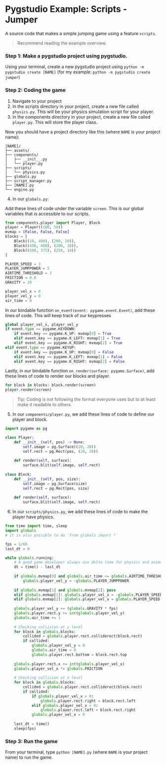 # Pygstudio Example: Scripts - Jumper
A source code that makes a simple jumping game using a feature `scripts`.
> Recommend reading the example overview. 

### Step 1: **Make a pygstudio project using pygstudio.**
Using your terminal, create a new pygstudio project using `python -m pygstudio create [NAME]` (for my example: `python -m pygstudio create jumper`)

### Step 2: **Coding the game**
1. Navigate to your project
2. In the scripts directory in your project, create a new file called `physics.py`. This will be your physics simulation script for your player.
3. In the components directory in your project, create a new file called `player.py`. This will store the player class.

Now you should have a project directory like this (where `NAME` is your project name):
```
[NAME]/
├── assets/
├── components/
│   ├── __init__.py
│   └── player.py
├── scripts/
│   └── physics.py
├── globals.py
├── script_manager.py
├── [NAME].py
└── engine.py
```

4. In our `globals.py`:

Add these lines of code under the variable `screen`. This is our global variables that is accessible to our scripts. 
``` python
from components.player import Player, Block
player = Player((200, 50))
mvmap = [False, False, False]
blocks = [
    Block((10, 400), (200, 10)),
    Block((450, 400), (200, 10)),
    Block((200, 375), (250, 10))
]

PLAYER_SPEED = 3
PLAYER_JUMPPOWER = 5
AIRTIME_THRESHOLD = 3
FRICTION = 0.8
GRAVITY = 20

player_vel_x = 0
player_vel_y = 0 
air_time = 0
```

In our bindable function `on_event(event: pygame.event.Event)`, add these lines of code. This will keep track of our keypresses
``` python
global player_vel_x, player_vel_y
if event.type == pygame.KEYDOWN:
    if event.key == pygame.K_UP: mvmap[0] = True
    elif event.key == pygame.K_LEFT: mvmap[1] = True
    elif event.key == pygame.K_RIGHT: mvmap[2] = True
elif event.type == pygame.KEYUP:
    if event.key == pygame.K_UP: mvmap[0] = False
    elif event.key == pygame.K_LEFT: mvmap[1] = False
    elif event.key == pygame.K_RIGHT: mvmap[2] = False
```

Lastly, in our bindable function `on_render(surface: pygame.Surface)`, add these lines of code to render our blocks and player.
``` python
for block in blocks: block.render(screen)
player.render(screen)
```
> Tip: Coding is not following the format everyone uses but to at least make it readable to others.

5. In our `components/player.py`, we add these lines of code to define our player and block.
``` python
import pygame as pg

class Player:
    def __init__(self, pos) -> None:
        self.image = pg.Surface((20, 20))
        self.rect = pg.Rect(pos, (20, 20))
        
    def render(self, surface):
        surface.blit(self.image, self.rect)
        
class Block:
    def __init__(self, pos, size):
        self.image = pg.Surface(size)
        self.rect = pg.Rect(pos, size)
        
    def render(self, surface):
        surface.blit(self.image, self.rect)
```

6. In our `scripts/physics.py`, we add these lines of code to make the player have physics.
``` python
from time import time, sleep
import globals
# it is also possible to do `from globals import *`

fps = 1/60
last_dt = 0

while globals.running:
    # A good game developer always use delta time for physics and animation (dt)
    dt = time() - last_dt
    
    if globals.mvmap[0] and globals.air_time <= globals.AIRTIME_THRESHOLD: 
        globals.player_vel_y = -globals.PLAYER_JUMPPOWER
    
    if globals.mvmap[1] and globals.mvmap[2]: pass
    elif globals.mvmap[1]: globals.player_vel_x = -globals.PLAYER_SPEED
    elif globals.mvmap[2]: globals.player_vel_x = globals.PLAYER_SPEED
    
    globals.player_vel_y += (globals.GRAVITY * fps)
    globals.player.rect.y += int(globals.player_vel_y)
    globals.air_time += 1
    
    # Checking collision at y level
    for block in globals.blocks:
        collided = globals.player.rect.colliderect(block.rect)
        if collided:
            globals.player_vel_y = 0
            globals.air_time = 0
            globals.player.rect.bottom = block.rect.top
            
    globals.player.rect.x += int(globals.player_vel_x)
    globals.player_vel_x *= globals.FRICTION
    
    # Checking collision at x level
    for block in globals.blocks:
        collided = globals.player.rect.colliderect(block.rect)
        if collided:
            if globals.player_vel_x > 0:
                globals.player.rect.right = block.rect.left
            elif globals.player_vel_x < 0:
                globals.player.rect.left = block.rect.right
            globals.player_vel_x = 0
    
    last_dt = time()
    sleep(fps)
```

### Step 3: Run the game
From your terminal, type `python [NAME].py` (where `NAME` is your project name) to run the game.